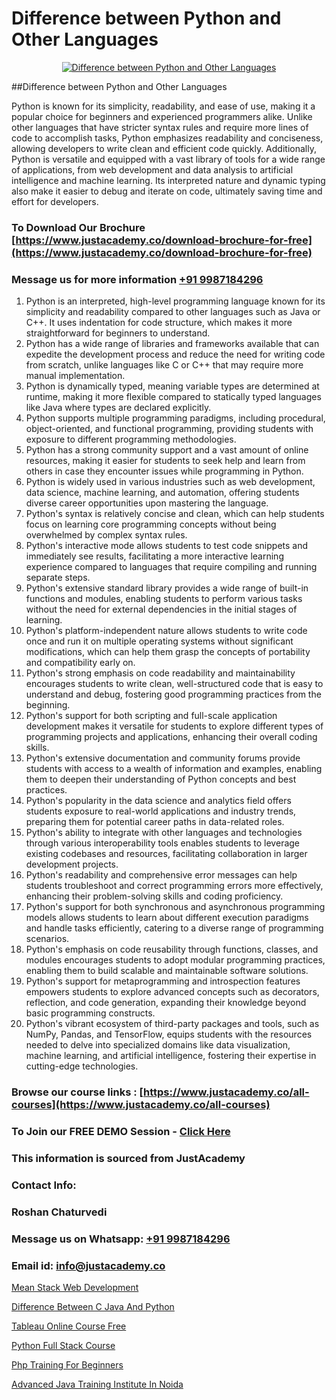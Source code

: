 # Difference between Python and Other Languages

<p align="center">
  <a href="https://justacademy.co/course-detail/python-training">
    <img src="https://justacademy.co/storage2/course_image/1709713400_course_image.webp" alt="Difference between Python and Other Languages">
  </a>
</p>
##Difference between Python and Other Languages

Python is known for its simplicity, readability, and ease of use, making it a popular choice for beginners and experienced programmers alike. Unlike other languages that have stricter syntax rules and require more lines of code to accomplish tasks, Python emphasizes readability and conciseness, allowing developers to write clean and efficient code quickly. Additionally, Python is versatile and equipped with a vast library of tools for a wide range of applications, from web development and data analysis to artificial intelligence and machine learning. Its interpreted nature and dynamic typing also make it easier to debug and iterate on code, ultimately saving time and effort for developers.
### To Download Our Brochure [https://www.justacademy.co/download-brochure-for-free](https://www.justacademy.co/download-brochure-for-free)
### Message us for more information [+91 9987184296](https://api.whatsapp.com/send?phone=919987184296)
1) Python is an interpreted, high-level programming language known for its simplicity and readability compared to other languages such as Java or C++. It uses indentation for code structure, which makes it more straightforward for beginners to understand.
2) Python has a wide range of libraries and frameworks available that can expedite the development process and reduce the need for writing code from scratch, unlike languages like C or C++ that may require more manual implementation.
3) Python is dynamically typed, meaning variable types are determined at runtime, making it more flexible compared to statically typed languages like Java where types are declared explicitly.
4) Python supports multiple programming paradigms, including procedural, object-oriented, and functional programming, providing students with exposure to different programming methodologies.
5) Python has a strong community support and a vast amount of online resources, making it easier for students to seek help and learn from others in case they encounter issues while programming in Python.
6) Python is widely used in various industries such as web development, data science, machine learning, and automation, offering students diverse career opportunities upon mastering the language.
7) Python's syntax is relatively concise and clean, which can help students focus on learning core programming concepts without being overwhelmed by complex syntax rules.
8) Python's interactive mode allows students to test code snippets and immediately see results, facilitating a more interactive learning experience compared to languages that require compiling and running separate steps.
9) Python's extensive standard library provides a wide range of built-in functions and modules, enabling students to perform various tasks without the need for external dependencies in the initial stages of learning.
10) Python's platform-independent nature allows students to write code once and run it on multiple operating systems without significant modifications, which can help them grasp the concepts of portability and compatibility early on.
11) Python's strong emphasis on code readability and maintainability encourages students to write clean, well-structured code that is easy to understand and debug, fostering good programming practices from the beginning.
12) Python's support for both scripting and full-scale application development makes it versatile for students to explore different types of programming projects and applications, enhancing their overall coding skills.
13) Python's extensive documentation and community forums provide students with access to a wealth of information and examples, enabling them to deepen their understanding of Python concepts and best practices.
14) Python's popularity in the data science and analytics field offers students exposure to real-world applications and industry trends, preparing them for potential career paths in data-related roles.
15) Python's ability to integrate with other languages and technologies through various interoperability tools enables students to leverage existing codebases and resources, facilitating collaboration in larger development projects.
16) Python's readability and comprehensive error messages can help students troubleshoot and correct programming errors more effectively, enhancing their problem-solving skills and coding proficiency.
17) Python's support for both synchronous and asynchronous programming models allows students to learn about different execution paradigms and handle tasks efficiently, catering to a diverse range of programming scenarios.
18) Python's emphasis on code reusability through functions, classes, and modules encourages students to adopt modular programming practices, enabling them to build scalable and maintainable software solutions.
19) Python's support for metaprogramming and introspection features empowers students to explore advanced concepts such as decorators, reflection, and code generation, expanding their knowledge beyond basic programming constructs.
20) Python's vibrant ecosystem of third-party packages and tools, such as NumPy, Pandas, and TensorFlow, equips students with the resources needed to delve into specialized domains like data visualization, machine learning, and artificial intelligence, fostering their expertise in cutting-edge technologies.

### Browse our course links : [https://www.justacademy.co/all-courses](https://www.justacademy.co/all-courses) 
### To Join our FREE DEMO Session - [Click Here](https://www.justacademy.co/register-for-course-demo)


### This information is sourced from JustAcademy
### Contact Info:
### Roshan Chaturvedi
### Message us on Whatsapp: [+91 9987184296](https://api.whatsapp.com/send?phone=919987184296)
### Email id: [info@justacademy.co](mailto:info@justacademy.co)
                
[Mean Stack Web Development](https://www.linkedin.com/pulse/mean-stack-web-development-justacademy-chandigarh-sfx2e?trackingId=yGUriOLqnN3gX%2BOlPnFfMw%3D%3D&lipi=urn%3Ali%3Apage%3Ad_flagship3_company_admin%3BWufQlDx4QTmF2D0sEhqzSw%3D%3D)

[Difference Between C Java And Python](https://www.linkedin.com/pulse/difference-between-c-java-python-justacademy-london-5h3tf?trackingId=05pjH4xOpR1WPir7hk3C8Q%3D%3D&lipi=urn%3Ali%3Apage%3Ad_flagship3_company_admin%3BptBDr%2FMJTceKgM04UktdDQ%3D%3D)

[Tableau Online Course Free](https://medium.com/@negishivu99/tableau-online-course-free-f473d9ca4dcf)

[Python Full Stack Course](https://medium.com/@sagarawat89/python-full-stack-course-f6c90665b2b1)

[Php Training For Beginners](https://justacademyin.github.io/justacademy/php-training-for-beginners)

[Advanced Java Training Institute In Noida](https://justacademyin.github.io/justacademy/advanced-java-training-institute-in-noida)

